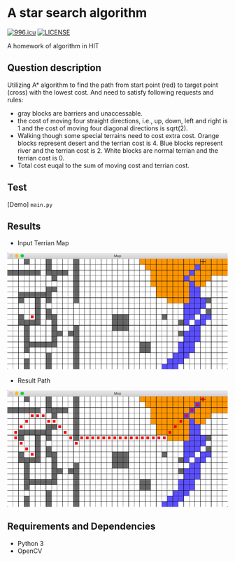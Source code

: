 # A star search algorithm

[![996.icu](https://img.shields.io/badge/link-996.icu-red.svg)](https://996.icu)
[![LICENSE](https://img.shields.io/badge/license-Anti%20996-blue.svg)](https://github.com/996icu/996.ICU/blob/master/LICENSE)

A homework of algorithm in HIT 

## Question description
Utilizing A* algorithm to find the path from start point (red) to target point (cross) with the lowest cost. And need to satisfy following requests and rules:

* gray blocks are barriers and unaccessable.
* the cost of moving four straight directions, i.e., up, down, left and right is 1 and the cost of moving four diagonal directions is sqrt(2).
* Walking though some special terrains need to cost extra cost. Orange blocks represent desert and the terrian cost is 4. Blue blocks represent river and the terrian cost is 2. White blocks are normal terrian and the terrian cost is 0.
* Total cost euqal to the sum of moving cost and terrian cost.

## Test
[Demo] `main.py`

## Results
* Input Terrian Map

![](https://github.com/GuoShi28/A-star-search-algorithm/blob/master/images/input_map.png)  


* Result Path

![](https://github.com/GuoShi28/A-star-search-algorithm/blob/master/images/output_map.png) 

## Requirements and Dependencies

* Python 3
* OpenCV
